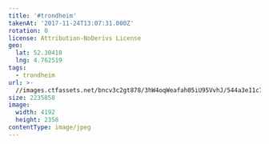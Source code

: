 ```yaml
---
title: '#trondheim'
takenAt: '2017-11-24T13:07:31.000Z'
rotation: 0
license: Attribution-NoDerivs License
geo:
  lat: 52.30418
  lng: 4.762519
tags:
  - trondheim
url: >-
  //images.ctfassets.net/bncv3c2gt878/3hW4oqWeafah05iU95VvhJ/544a3e11c7513a0d58600e926051395d/trondheim_38631855481_o
size: 2235858
image:
  width: 4192
  height: 2358
contentType: image/jpeg
---
```


